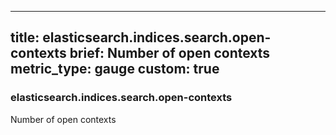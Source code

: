 
---
title: elasticsearch.indices.search.open-contexts
brief: Number of open contexts
metric_type: gauge
custom: true
---
### elasticsearch.indices.search.open-contexts

Number of open contexts

